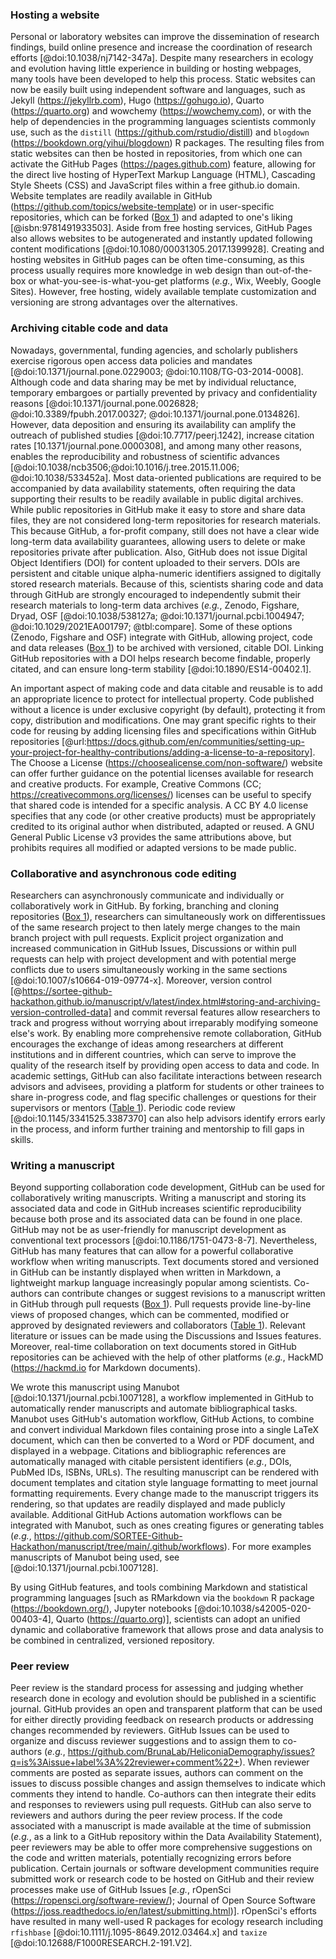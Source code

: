 <!--## GitHub in EcoEvo examples (Part 2)-->

### Hosting a website

<!--*Contributors to this section: Rob Crystal-Ornelas, Emma Hudgins*   -->
Personal or laboratory websites can improve the dissemination of research findings, build online presence and increase the coordination of research efforts [@doi:10.1038/nj7142-347a].
Despite many researchers in ecology and evolution having little experience in building or hosting webpages, many tools have been developed to help this process.
Static websites can now be easily built using independent software and languages, such as Jekyll (<https://jekyllrb.com>), Hugo (<https://gohugo.io>), Quarto (<https://quarto.org>) and wowchemy (<https://wowchemy.com>), or with the help of dependencies in the programming languages scientists commonly use, such as the `distill` (<https://github.com/rstudio/distill>) and `blogdown` (<https://bookdown.org/yihui/blogdown>) R packages.
The resulting files from static websites can then be hosted in repositories, from which one can activate the GitHub Pages (<https://pages.github.com>) feature, allowing for the direct live hosting of HyperText Markup Language (HTML), Cascading Style Sheets (CSS) and JavaScript files within a free github.io domain.
Website templates are readily available in GitHub (https://github.com/topics/website-template) or in user-specific repositories, which can be forked ([Box 1](#definitions)) and adapted to one's liking [@isbn:9781491933503].
Aside from free hosting services, GitHub Pages also allows websites to be autogenerated and instantly updated following content modifications [@doi:10.1080/00031305.2017.1399928].
Creating and hosting websites in GitHub pages can be often time-consuming, as this process usually requires more knowledge in web design than out-of-the-box or what-you-see-is-what-you-get platforms (*e.g.*, Wix, Weebly, Google Sites).
However, free hosting, widely available template customization and versioning are strong advantages over the alternatives.

### Archiving citable code and data

<!--*Contributors to this section: Rob Crystal-Ornelas, Emma Hudgins, Dylan Gomes, PHPB*-->

Nowadays, governmental, funding agencies, and scholarly publishers exercise rigorous open access data policies and mandates [@doi:10.1371/journal.pone.0229003; @doi:10.1108/TG-03-2014-0008].
Although code and data sharing may be met by individual reluctance, temporary embargoes or partially prevented by privacy and confidentiality reasons [@doi:10.1371/journal.pone.0026828; @doi:10.3389/fpubh.2017.00327; @doi:10.1371/journal.pone.0134826].
However, data deposition and ensuring its availability can amplify the outreach of published studies [@doi:10.7717/peerj.1242], increase citation rates [10.1371/journal.pone.0000308], and among many other reasons, enables the reproducibility and robustness of scientific advances [@doi:10.1038/ncb3506;@doi:10.1016/j.tree.2015.11.006; @doi:10.1038/533452a]. 
Most data-oriented publications are required to be accompanied by data availability statements, often requiring the data supporting their results to be readily available in public digital archives.
While public repositories in GitHub make it easy to store and share data files, they are not considered long-term repositories for research materials.
This because GitHub, a for-profit company, still does not have a clear wide long-term data availability guarantees, allowing users to delete or make repositories private after publication.
Also, GitHub does not issue Digital Object Identifiers (DOI) for content uploaded to their servers.
DOIs are persistent and citable unique alpha-numeric identifiers assigned to digitally stored research materials.
Because of this, scientists sharing code and data through GitHub are strongly encouraged to independently submit their research materials to long-term data archives (_e.g._, Zenodo, Figshare, Dryad, OSF [@doi:10.1038/538127a; @doi:10.1371/journal.pcbi.1004947; @doi:10.1029/2021EA001797; @tbl:compare].
Some of these options (Zenodo, Figshare and OSF) integrate with GitHub, allowing project, code and data releases ([Box 1](#definitions)) to be archived with versioned, citable DOI.
Linking GitHub repositories with a DOI helps research become findable, properly citated, and can ensure long-term stability [@doi:10.1890/ES14-00402.1].

An important aspect of making code and data citable and reusable is to add an appropriate licence to protect for intellectual property.
Code published without a licence is under exclusive copyright (by default), protecting it from copy, distribution and modifications.
One may grant specific rights to their code for reusing by adding licensing files and specifications within GitHub repositories [@url:https://docs.github.com/en/communities/setting-up-your-project-for-healthy-contributions/adding-a-license-to-a-repository].
The Choose a License (<https://choosealicense.com/non-software/>) website can offer further guidance on the potential licenses available for research and creative products.
For example, Creative Commons (CC; https://creativecommons.org/licenses/) licenses can be useful to specify that shared code is intended for a specific analysis.
A CC BY 4.0 license specifies that any code (or other creative products) must be appropriately credited to its original author when distributed, adapted or reused.
A GNU General Public License v3 provides the same attributions above, but prohibits requires all modified or adapted versions to be made public.

### Collaborative and asynchronous code editing

<!--*Contributors to this section: Kaitlyn Gaynor, Rob Crystal-Ornelas, Ali, Allison Binley*-->

Researchers can asynchronously communicate and individually or collaboratively work in GitHub.
By forking, branching and cloning repositories ([Box 1](#definitions)), researchers can simultaneously work on differentissues of the same research project to then lately merge changes to the main branch project with pull requests.
Explicit project organization and increased communication in GitHub Issues, Discussions or within pull requests can help with project development and with potential merge conflicts due to users simultaneously working in the same sections [@doi:10.1007/s10664-019-09774-x].
Moreover, version control [@https://sortee-github-hackathon.github.io/manuscript/v/latest/index.html#storing-and-archiving-version-controlled-data] and commit reversal features allow researchers to track and progress without worrying about irreparably modifying someone else's work.
By enabling more comprehensive remote collaboration, GitHub encourages the exchange of ideas among researchers at different institutions and in different countries, which can serve to improve the quality of the research itself by providing open access to data and code.
In academic settings, GitHub can also facilitate interactions between research advisors and advisees, providing a platform for students or other trainees to share in-progress code, and flag specific challenges or questions for their supervisors or mentors ([Table 1](#tbl:roles)).
Periodic code review [@doi:10.1145/3341525.3387370] can also help advisors identify errors early in the process, and inform further training and mentorship to fill gaps in skills.

### Writing a manuscript

<!--*contributors to this section:* Emma J. Hudgins-->

Beyond supporting collaboration code development, GitHub can be used for collaboratively writing manuscripts. 
Writing a manuscript and storing its associated data and code in GitHub increases scientific reproducibility because both prose and its associated data can be found in one place.
GitHub may not be as user-friendly for manuscript development as conventional text processors [@doi:10.1186/1751-0473-8-7].
Nevertheless, GitHub has many features that can allow for a powerful collaborative workflow when writing manuscripts.
Text documents stored and versioned in GitHub can be instantly displayed when written in Markdown, a lightweight markup language increasingly popular among scientists.
Co-authors can contribute changes or suggest revisions to a manuscript written in GitHub through pull requests ([Box 1](#definitions)).
Pull requests provide line-by-line views of proposed changes, which can be commented, modified or approved by designated reviewers and collaborators ([Table 1](#tbl:roles)).
Relevant literature or issues can be made using the Discussions and Issues features.
Moreover, real-time collaboration on text documents stored in GitHub repositories can be achieved with the help of other platforms (_e.g._, HackMD (<https://hackmd.io> for Markdown documents).

We wrote this manuscript using Manubot [@doi:10.1371/journal.pcbi.1007128], a workflow implemented in GitHub to  automatically render manuscripts and automate bibliographical tasks.
Manubot uses GitHub's automation workflow, GitHub Actions, to combine and convert individual Markdown files containing prose into a single LaTeX document, which can then be converted to a Word or PDF document, and displayed in a webpage.
Citations and bibliographic references are automatically managed with citable persistent identifiers (_e.g._, DOIs, PubMed IDs, ISBNs, URLs).
The resulting manuscript can be rendered with document templates and citation style language formatting to meet journal formatting requirements.
Every change made to the manuscript triggers its rendering, so that updates are readily displayed and made publicly available.
Additional GitHub Actions automation workflows can be integrated with Manubot, such as ones creating figures or generating tables (_e.g._, https://github.com/SORTEE-Github-Hackathon/manuscript/tree/main/.github/workflows).
For more examples manuscripts of Manubot being used, see [@doi:10.1371/journal.pcbi.1007128].

By using GitHub features, and tools combining Markdown and statistical programming languages [such as 
RMarkdown via the `bookdown` R package (<https://bookdown.org/>), Jupyter notebooks [@doi:10.1038/s42005-020-00403-4], Quarto (<https://quarto.org>)], scientists can adopt an unified dynamic and collaborative framework that allows prose and data analysis to be combined in centralized, versioned repository.

### Peer review

<!--*contributors to this section:* Eric R. Scott-->
Peer review is the standard process for assessing and judging whether research done in ecology and evolution should be published in a scientific journal.
GitHub provides an open and transparent platform that can be used for either directly providing feedback on research products or addressing changes recommended by reviewers.
GitHub Issues can be used to organize and discuss reviewer suggestions and to assign them to co-authors (_e.g._, <https://github.com/BrunaLab/HeliconiaDemography/issues?q=is%3Aissue+label%3A%22reviewer+comment%22+>).
When reviewer comments are posted as separate issues, authors can comment on the issues to discuss possible changes and assign themselves to indicate which comments they intend to handle.
Co-authors can then integrate their edits and responses to reviewers using pull requests.
GitHub can also serve to reviewers and authors during the peer review process.
If the code associated with a manuscript is made available at the time of submission (_e.g._, as a link to a GitHub repository within the Data Availability Statement), peer reviewers may be able to offer more comprehensive suggestions on the code and written materials, potentially recognizing errors before publication.
Certain journals or software development communities require submitted work or research code to be hosted on GitHub and their review processes make use of GitHub Issues [_e.g._, rOpenSci (<https://ropensci.org/software-review/>); Journal of Open Source Software (<https://joss.readthedocs.io/en/latest/submitting.html>)].
rOpenSci's efforts have resulted in many well-used R packages for ecology research including `rfishbase` [@doi:10.1111/j.1095-8649.2012.03464.x] and `taxize` [@doi:10.12688/F1000RESEARCH.2-191.V2].  




